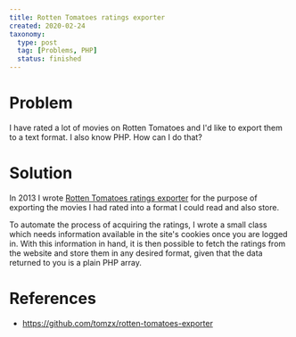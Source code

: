 ```yaml
---
title: Rotten Tomatoes ratings exporter
created: 2020-02-24
taxonomy:
  type: post
  tag: [Problems, PHP]
  status: finished
---
```


# Problem
I have rated a lot of movies on Rotten Tomatoes and I'd like to export them to a text format. I also know PHP. How can I do that?

# Solution
In 2013 I wrote [Rotten Tomatoes ratings exporter](https://github.com/tomzx/rotten-tomatoes-exporter) for the purpose of exporting the movies I had rated into a format I could read and also store.

To automate the process of acquiring the ratings, I wrote a small class which needs information available in the site's cookies once you are logged in. With this information in hand, it is then possible to fetch the ratings from the website and store them in any desired format, given that the data returned to you is a plain PHP array.

# References
* https://github.com/tomzx/rotten-tomatoes-exporter
